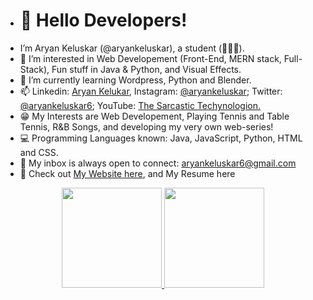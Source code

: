 
- <h1>👋 Hello Developers! </h1> 
- I’m Aryan Keluskar (@aryankeluskar), a student (📍🇮🇳).
- 👀 I’m interested in Web Developement (Front-End, MERN stack, Full-Stack), Fun stuff in Java & Python, and Visual Effects.
- 🌱 I’m currently learning Wordpress, Python and Blender.
- 📫 Linkedin: <a href="https://www.linkedin.com/in/aryankeluskar/">Aryan Kelukar</a>, Instagram: <a href="https://www.instagram.com/aryankeluskar/">@aryankeluskar</a>; Twitter: <a href="https://twitter.com/aryankeluskar6">@aryankeluskar6</a>; YouTube: <a href="https://www.youtube.com/channel/UCz-EQVc6DcbiIJxaeiVFBvQ">The Sarcastic Techynologion.</a>
- 😁 My Interests are Web Developement, Playing Tennis and Table Tennis, R&B Songs, and developing my very own web-series!
- 💻 Programming Languages known: Java, JavaScript, Python, HTML and CSS.
- 📧 My inbox is always open to connect: aryankeluskar6@gmail.com
- 📝 Check out <a href="https://aryankeluskar.github.io">My Website here</a>, and My Resume here
 

<p align="center">
<a href="https://github.com/aryankeluskar">
  <img height="160em" src="https://github-readme-stats-eight-theta.vercel.app/api?username=aryankeluskar&show_icons=true&theme=chartreuse-dark&include_all_commits=true&count_private=true"/>
  <img height="160em" src="https://github-readme-stats-eight-theta.vercel.app/api/top-langs/?username=aryankeluskar&layout=compact&langs_count=8&theme=chartreuse-dark"/>
</a>
</p>

